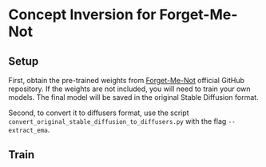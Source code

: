 # Concept Inversion for Forget-Me-Not

## Setup
First, obtain the pre-trained weights from [Forget-Me-Not](https://github.com/SHI-Labs/Forget-Me-Not) official GitHub repository. If the weights are not included, you will need to train your own models. The final model will be saved in the original Stable Diffusion format. 

Second, to convert it to diffusers format, use the script `convert_original_stable_diffusion_to_diffusers.py` with the flag `--extract_ema`.

## Train
